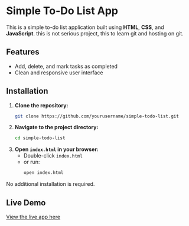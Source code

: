 # Simple To-Do List App

This is a simple to-do list application built using **HTML**, **CSS**, and **JavaScript**.
this is not serious project, this to learn git and hosting on git.

## Features

- Add, delete, and mark tasks as completed
- Clean and responsive user interface

## Installation

1. **Clone the repository:**
    ```bash
    git clone https://github.com/yourusername/simple-todo-list.git
    ```
2. **Navigate to the project directory:**
    ```bash
    cd simple-todo-list
    ```
3. **Open `index.html` in your browser:**
    - Double-click `index.html`
    - or run:
      ```bash
      open index.html
      ```

No additional installation is required.

## Live Demo

[View the live app here](https://your-live-demo-url.com)
